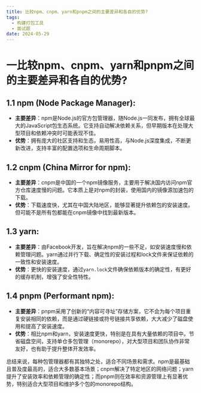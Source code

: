 ```yaml
---
title: 比较npm、cnpm、yarn和pnpm之间的主要差异和各自的优势?
tags:
  - 构建打包工具
  - 面试题
date: 2024-05-29
---
```

# 一比较npm、cnpm、yarn和pnpm之间的主要差异和各自的优势?

## 1.1 **npm (Node Package Manager)**:

- **主要差异**：npm是Node.js的官方包管理器，随Node.js一同发布，拥有全球最大的JavaScript包生态系统。它支持自动解决依赖关系，但早期版本在处理大型项目和依赖冲突时可能表现不佳。
- **优势**：拥有庞大的社区支持和生态，易用性高，与Node.js深度集成，不断更新改进，支持丰富的配置选项和生命周期脚本。

## 1.2 **cnpm (China Mirror for npm)**:

- **主要差异**：cnpm是中国的一个npm镜像服务，主要用于解决国内访问npm官方仓库速度慢的问题。它本质上是对npm的封装，使用国内的镜像源加速包的下载。
- **优势**：下载速度快，尤其在中国大陆地区，能够显著提升依赖包的安装速度。但可能不是所有包都能在cnpm镜像中找到最新版本。

## 1.3 **yarn**:

- **主要差异**：由Facebook开发，旨在解决npm的一些不足，如安装速度慢和依赖管理问题。yarn通过并行下载、确定性的安装过程和lock文件来保证依赖的一致性和安装速度。
- **优势**：更快的安装速度，通过`yarn.lock`文件确保依赖版本的确定性，有更好的缓存机制，增强了安全性特性。

## 1.4 **pnpm (Performant npm)**:

- **主要差异**：pnpm采用了创新的“内容可寻址”存储方案，它不会为每个项目重复安装相同的依赖，而是通过硬链接或符号链接共享依赖，大大减少了磁盘使用和提高了安装速度。
- **优势**：相比npm和yarn，安装速度更快，特别是在具有大量依赖的项目中。节省磁盘空间，支持单仓多包管理（monorepo），对大型项目和团队协作非常友好，也有助于提升整体开发效率。

总结来说，每种包管理器都有其独特之处，适合不同场景和需求。npm是最基础且普及度最高的，适合大多数基本场景；cnpm解决了特定地区的网络问题；yarn提升了安装效率和依赖管理的确定性；而pnpm则在效率和资源管理上有显著优势，特别适合大型项目和维护多个包的monorepo结构。

